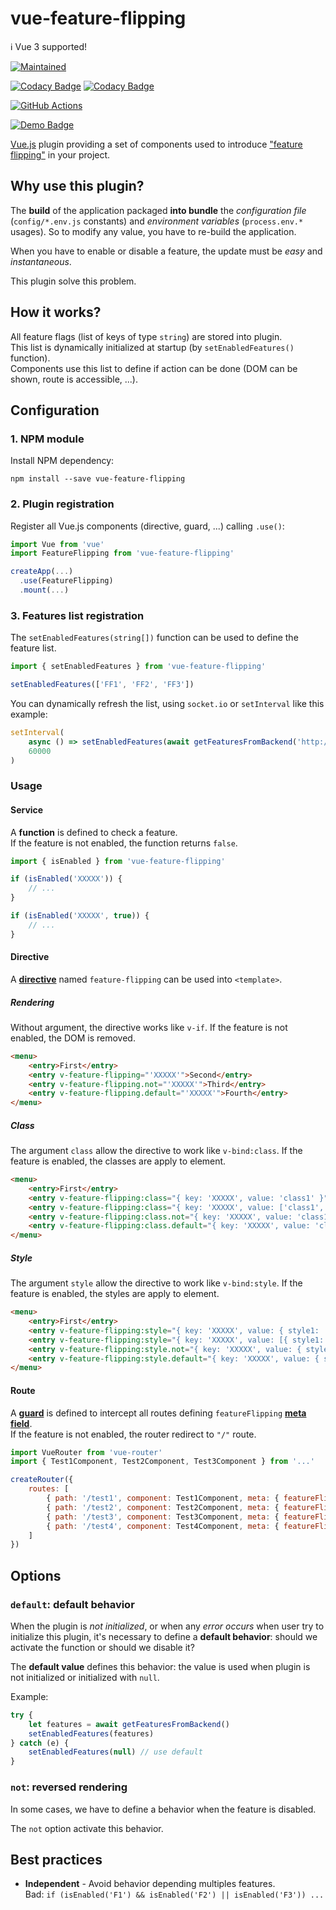 # vue-feature-flipping

:information_source: Vue 3 supported!

[![Maintained](https://img.shields.io/badge/maintained%3F-yes-brightgreen.svg?style=flat)](https://github.com/pinguet62)

[![Codacy Badge](https://api.codacy.com/project/badge/Grade/70c3d26abe2047a3a6ca0183ec73421b)](https://app.codacy.com/app/pinguet62/vue-feature-flipping?utm_source=github.com&utm_medium=referral&utm_content=pinguet62/vue-feature-flipping&utm_campaign=badger)
[![Codacy Badge](https://api.codacy.com/project/badge/Coverage/bdbafbe565e04d42ab67b5432980ea89)](https://www.codacy.com/app/pinguet62/vue-feature-flipping?utm_source=github.com&utm_medium=referral&utm_content=pinguet62/vue-feature-flipping&utm_campaign=Badge_Coverage)

[![GitHub Actions](https://github.com/pinguet62/vue-feature-flipping/workflows/CI/badge.svg?branch=main)](https://github.com/pinguet62/vue-feature-flipping/actions?query=workflow%3ACI+branch%3Amain)

[![Demo Badge](https://img.shields.io/badge/demo-JSFiddle-blue.svg)](https://jsfiddle.net/gh/get/library/pure/pinguet62/vue-feature-flipping/tree/main/demo)

[Vue.js](https://vuejs.org) plugin providing a set of components used to introduce ["feature flipping"](https://en.wikipedia.org/wiki/Feature_toggle) in your project.

## Why use this plugin?

The **build** of the application packaged **into bundle** the *configuration file* (`config/*.env.js` constants) and *environment variables* (`process.env.*` usages).
So to modify any value, you have to re-build the application.

When you have to enable or disable a feature, the update must be *easy* and *instantaneous*.

This plugin solve this problem.

## How it works?

All feature flags (list of keys of type `string`) are stored into plugin.  
This list is dynamically initialized at startup (by `setEnabledFeatures()` function).  
Components use this list to define if action can be done (DOM can be shown, route is accessible, ...).

## Configuration

### 1. NPM module

Install NPM dependency:

```shell
npm install --save vue-feature-flipping
```

### 2. Plugin registration

Register all Vue.js components (directive, guard, ...) calling `.use()`:

```javascript
import Vue from 'vue'
import FeatureFlipping from 'vue-feature-flipping'

createApp(...)
  .use(FeatureFlipping)
  .mount(...)
```

### 3. Features list registration

The `setEnabledFeatures(string[])` function can be used to define the feature list.

```javascript
import { setEnabledFeatures } from 'vue-feature-flipping'

setEnabledFeatures(['FF1', 'FF2', 'FF3'])
```

You can dynamically refresh the list, using `socket.io` or `setInterval` like this example:
```javascript
setInterval(
    async () => setEnabledFeatures(await getFeaturesFromBackend('http://localhost:8081')),
    60000
)
```

### Usage

#### Service

A **function** is defined to check a feature.  
If the feature is not enabled, the function returns `false`.

```javascript
import { isEnabled } from 'vue-feature-flipping'

if (isEnabled('XXXXX')) {
    // ...
}

if (isEnabled('XXXXX', true)) {
    // ...
}
```

#### Directive

A [**directive**](https://vuejs.org/v2/guide/custom-directive.html) named `feature-flipping` can be used into `<template>`.

##### Rendering

Without argument, the directive works like `v-if`. If the feature is not enabled, the DOM is removed.

```html
<menu>
    <entry>First</entry>
    <entry v-feature-flipping="'XXXXX'">Second</entry>
    <entry v-feature-flipping.not="'XXXXX'">Third</entry>
    <entry v-feature-flipping.default="'XXXXX'">Fourth</entry>
</menu>
```

##### Class

The argument `class` allow the directive to work like `v-bind:class`. If the feature is enabled, the classes are apply to element.

```html
<menu>
    <entry>First</entry>
    <entry v-feature-flipping:class="{ key: 'XXXXX', value: 'class1' }">Second</entry>
    <entry v-feature-flipping:class="{ key: 'XXXXX', value: ['class1', ['class2'], { 'class3': true }] }">Third</entry>
    <entry v-feature-flipping:class.not="{ key: 'XXXXX', value: 'class1' }">Fourth</entry>
    <entry v-feature-flipping:class.default="{ key: 'XXXXX', value: 'class1' }">Fifth</entry>
</menu>
```

##### Style

The argument `style` allow the directive to work like `v-bind:style`. If the feature is enabled, the styles are apply to element.

```html
<menu>
    <entry>First</entry>
    <entry v-feature-flipping:style="{ key: 'XXXXX', value: { style1: 'value1', style2: 'value2' } }">Second</entry>
    <entry v-feature-flipping:style="{ key: 'XXXXX', value: [{ style1: 'value1' }, { style2: 'value2' }] }">Third</entry>
    <entry v-feature-flipping:style.not="{ key: 'XXXXX', value: { style1: 'value1' } }">Fourth</entry>
    <entry v-feature-flipping:style.default="{ key: 'XXXXX', value: { style1: 'value1' } }">Fifth</entry>
</menu>
```

#### Route

A [**guard**](https://router.vuejs.org/guide/advanced/navigation-guards.html) is defined to intercept all routes defining `featureFlipping` [**meta field**](https://router.vuejs.org/guide/advanced/meta.html).  
If the feature is not enabled, the router redirect to `"/"` route.

```javascript
import VueRouter from 'vue-router'
import { Test1Component, Test2Component, Test3Component } from '...'

createRouter({
    routes: [
        { path: '/test1', component: Test1Component, meta: { featureFlipping: { key: 'XXXXX' } } },
        { path: '/test2', component: Test2Component, meta: { featureFlipping: { key: 'XXXXX' }, redirect: '/error' } },
        { path: '/test3', component: Test3Component, meta: { featureFlipping: { key: 'XXXXX', not: true } } },
        { path: '/test4', component: Test4Component, meta: { featureFlipping: { key: 'XXXXX', default: true } } },
    ]
})
```

## Options

### `default`: default behavior

When the plugin is *not initialized*, or when any *error occurs* when user try to initialize this plugin, it's necessary to define a **default behavior**: should we activate the function or should we disable it?

The **default value** defines this behavior: the value is used when plugin is not initialized or initialized with `null`.

Example:
```javascript
try {
    let features = await getFeaturesFromBackend()
    setEnabledFeatures(features)
} catch (e) {
    setEnabledFeatures(null) // use default
}
```

### `not`: reversed rendering

In some cases, we have to define a behavior when the feature is disabled.

The `not` option activate this behavior.

## Best practices

* **Independent** - Avoid behavior depending multiples features.  
    Bad: `if (isEnabled('F1') && isEnabled('F2') || isEnabled('F3')) ...`

